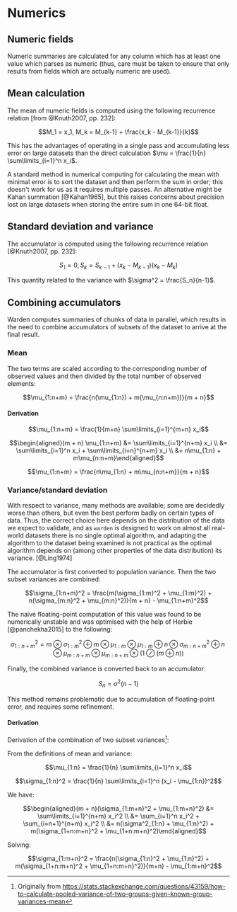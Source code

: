 # Numerics

## Numeric fields

Numeric summaries are calculated for any column which has at least one
value which parses as numeric (thus, care must be taken to ensure that
only results from fields which are actually numeric are used).

## Mean calculation

The mean of numeric fields is computed using the following recurrence relation [from @Knuth2007, pp. 232]:

$$M_1 = x_1, M_k = M_{k-1} + \frac{x_k - M_{k-1}}{k}$$

This has the advantages of operating in a single pass and accumulating
less error on large datasets than the direct calculation
$\mu = \frac{1}{n} \sum\limits_{i=1}^n x_i$.

A standard method in numerical computing for calculating the mean with
minimal error is to sort the dataset and then perform the sum in
order; this doesn't work for us as it requires multiple passes. An
alternative might be Kahan summation [@Kahan1965], but this raises concerns about
precision lost on large datasets when storing the entire sum in one
64-bit float.

## Standard deviation and variance

The accumulator is computed using the following recurrence relation [@Knuth2007, pp. 232]:

$$S_1 = 0, S_k = S_{k-1} + (x_k - M_{k-1})(x_k - M_k)$$

This quantity related to the variance with
$\sigma^2 = \frac{S_n}{n-1}$. 

## Combining accumulators

Warden computes summaries of chunks of data in parallel, which results
in the need to combine accumulators of subsets of the dataset to
arrive at the final result.

### Mean

The two terms are scaled according to the corresponding number of
observed values and then divided by the total number of observed
elements:

$$\mu_{1:n+m} = \frac{n(\mu_{1:n}) + m(\mu_{n:n+m})}{m + n}$$

#### Derivation

$$\mu_{1:n+m} = \frac{1}{m+n} \sum\limits_{i=1}^{m+n} x_i$$

$$\begin{aligned}(m + n) \mu_{1:n+m} &= \sum\limits_{i=1}^{n+m} x_i \\
                                     &= \sum\limits_{i=1}^n x_i + \sum\limits_{i=n}^{n+m} x_i \\
                                     &= n\mu_{1:n} + m\mu_{n:n+m}\end{aligned}$$

$$\mu_{1:n+m} = \frac{n\mu_{1:n} + m\mu_{n:n+m}}{m + n}$$

### Variance/standard deviation

With respect to variance, many methods are available; some are
decidedly worse than others, but even the best perform badly on
certain types of data. Thus, the correct choice here
depends on the distribution of the data we expect to validate, and as
`warden` is designed to work on almost all real-world datasets there
is no single optimal algorithm, and adapting the algorithm to the
dataset being examined is not practical as the optimal algorithm
depends on (among other properties of the data distribution) its
variance. [@Ling1974]

The accumulator is first converted to population variance. Then the
two subset variances are combined:

$$\sigma_{1:n+m}^2 = \frac{m(\sigma_{1:m}^2 + \mu_{1:m}^2) + n(\sigma_{m:n}^2 + \mu_{m:n}^2)}{m + n} - \mu_{1:n+m}^2$$

The naive floating-point computation of this value was found to be
numerically unstable and was optimised with the help of Herbie
[@panchekha2015] to the following:

$$\sigma_{1:n+m}^2 =
  m \otimes \sigma_{1:m}^2 \oplus m \otimes \mu_{1:m} \otimes \mu_{1:m} \oplus
  n \otimes \sigma_{m:n+m}^2 \oplus n \otimes \mu_{m:n+m} \otimes \mu_{m:n+m}
  \otimes (1 \oslash (m \oplus n))$$

Finally, the combined variance is converted back to an accumulator:

$$S_n = \sigma^2(n - 1)$$

This method remains problematic due to accumulation of floating-point
error, and requires some refinement.

#### Derivation

Derivation of the combination of two subset variances[^whuber]:

From the definitions of mean and variance:

$$\mu_{1:n} = \frac{1}{n} \sum\limits_{i=1}^n x_i$$

$$\sigma_{1:n}^2 = \frac{1}{n} \sum\limits_{i=1}^n (x_i - \mu_{1:n})^2$$

We have:

$$\begin{aligned}(m + n)(\sigma_{1:m+n}^2 + \mu_{1:m+n}^2) &= \sum\limits_{i=1}^{n+m} x_i^2 \\
  &= \sum_{i=1}^n x_i^2 + \sum_{i=n+1}^{n+m} x_i^2 \\
  &= n(\sigma^2_{1:n} + \mu_{1:n}^2) + m(\sigma_{1+n:m+n}^2 + \mu_{1+n:m+n}^2)\end{aligned}$$

Solving:

$$\sigma_{1:m+n}^2 = \frac{n(\sigma_{1:n}^2 + \mu_{1:n}^2) + m(\sigma_{1+n:m+n}^2 + \mu_{1+n:m+n}^2)}{m+n} - \mu_{1:m+n}^2$$

[^whuber]: Originally from
           https://stats.stackexchange.com/questions/43159/how-to-calculate-pooled-variance-of-two-groups-given-known-group-variances-mean
